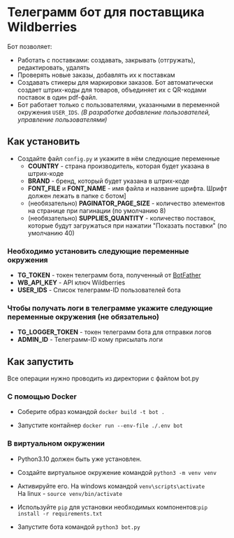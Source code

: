 # Телеграмм бот для поставщика Wildberries

Бот позволяет:

- Работать с поставками: создавать, закрывать (отгружать), редактировать, удалять
- Проверять новые заказы, добавлять их к поставкам
- Создавать стикеры для маркировки заказов. Бот автоматически создает штрих-коды для товаров, объединяет их с QR-кодами
  поставок в один pdf-файл.
- Бот работает только с пользователями, указанными в переменной окружения `USER_IDS`.
  *(В разработке добавление пользователей, управление пользователями)*

## Как установить

- Создайте файл `config.py` и укажите в нём следующие переменные
    - **COUNTRY** - страна производитель, которая будет указана в штрих-коде
    - **BRAND** - бренд, который будет указана в штрих-коде
    - **FONT_FILE** и **FONT_NAME** - имя файла и название шрифта. Шрифт должен лежать в папке с ботом]
    - (необязательно) **PAGINATOR_PAGE_SIZE** - количество элементов на странице при пагинации (по умолчанию 8)
    - (необязательно) **SUPPLIES_QUANTITY** - количество поставок, которые будут загружаться при нажатии "Показать
      поставки" (по умолчанию 40)

### Необходимо установить следующие переменные окружения

- **TG_TOKEN** - токен телеграмм бота, полученный от [BotFather](https://t.me/BotFather)
- **WB_API_KEY** - API ключ Wildberries
- **USER_IDS** - Список телеграмм-ID пользователей бота

### Чтобы получать логи в телеграмме укажите следующие переменные окружения (не обязательно)

- **TG_LOGGER_TOKEN** - токен телеграмм бота для отправки логов
- **ADMIN_ID** - Телеграмм-ID кому присылать логи

## Как запустить

Все операции нужно проводить из директории с файлом bot.py

### С помощью Docker

- Соберите образ командой `docker build -t bot .`

- Запустите контайнер `docker run --env-file ./.env bot`

### В виртуальном окружении

- Python3.10 должен быть уже установлен.

- Создайте виртуальное окружение командой `python3 -m venv venv`

- Активируйте его. На windows командой `venv\scripts\activate`\
На linux - `source venv/bin/activate`

- Используйте `pip` для установки необходимых компонентов:`pip install -r requirements.txt`

- Запустите бота командой `python3 bot.py` 
